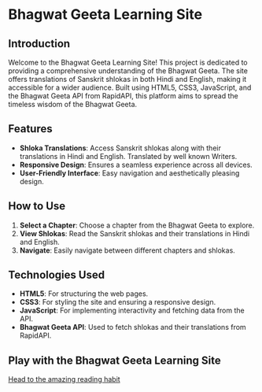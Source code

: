 # Bhagwat Geeta Learning Site

## Introduction

Welcome to the Bhagwat Geeta Learning Site! This project is dedicated to providing a comprehensive understanding of the Bhagwat Geeta. The site offers translations of Sanskrit shlokas in both Hindi and English, making it accessible for a wider audience. Built using HTML5, CSS3, JavaScript, and the Bhagwat Geeta API from RapidAPI, this platform aims to spread the timeless wisdom of the Bhagwat Geeta.

## Features

- **Shloka Translations**: Access Sanskrit shlokas along with their translations in Hindi and English. Translated by well known Writers.
- **Responsive Design**: Ensures a seamless experience across all devices.
- **User-Friendly Interface**: Easy navigation and aesthetically pleasing design.

## How to Use

1. **Select a Chapter**: Choose a chapter from the Bhagwat Geeta to explore.
2. **View Shlokas**: Read the Sanskrit shlokas and their translations in Hindi and English.
3. **Navigate**: Easily navigate between different chapters and shlokas.

## Technologies Used

- **HTML5**: For structuring the web pages.
- **CSS3**: For styling the site and ensuring a responsive design.
- **JavaScript**: For implementing interactivity and fetching data from the API.
- **Bhagwat Geeta API**: Used to fetch shlokas and their translations from RapidAPI.

## Play with the Bhagwat Geeta Learning Site

[Head to the amazing reading habit](https://bhagwatgeeta.netlify.app/)

